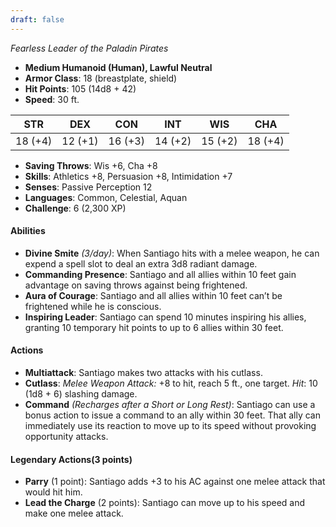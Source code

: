 ```yaml
---
draft: false
---
```


_Fearless Leader of the Paladin Pirates_

- **Medium Humanoid (Human), Lawful Neutral**
- **Armor Class**: 18 (breastplate, shield)
- **Hit Points**: 105 (14d8 + 42)
- **Speed**: 30 ft.

|STR|DEX|CON|INT|WIS|CHA|
|---|---|---|---|---|---|
|18 (+4)|12 (+1)|16 (+3)|14 (+2)|15 (+2)|18 (+4)|

- **Saving Throws**: Wis +6, Cha +8
- **Skills**: Athletics +8, Persuasion +8, Intimidation +7
- **Senses**: Passive Perception 12
- **Languages**: Common, Celestial, Aquan
- **Challenge**: 6 (2,300 XP)

#### **Abilities**

- **Divine Smite** _(3/day)_: When Santiago hits with a melee weapon, he can expend a spell slot to deal an extra 3d8 radiant damage.
- **Commanding Presence**: Santiago and all allies within 10 feet gain advantage on saving throws against being frightened.
- **Aura of Courage**: Santiago and all allies within 10 feet can’t be frightened while he is conscious.
- **Inspiring Leader**: Santiago can spend 10 minutes inspiring his allies, granting 10 temporary hit points to up to 6 allies within 30 feet.

#### **Actions**

- **Multiattack**: Santiago makes two attacks with his cutlass.
- **Cutlass**: _Melee Weapon Attack:_ +8 to hit, reach 5 ft., one target. _Hit_: 10 (1d8 + 6) slashing damage.
- **Command** _(Recharges after a Short or Long Rest)_: Santiago can use a bonus action to issue a command to an ally within 30 feet. That ally can immediately use its reaction to move up to its speed without provoking opportunity attacks.

#### **Legendary Actions**(3 points)

- **Parry** (1 point): Santiago adds +3 to his AC against one melee attack that would hit him.
- **Lead the Charge** (2 points): Santiago can move up to his speed and make one melee attack.